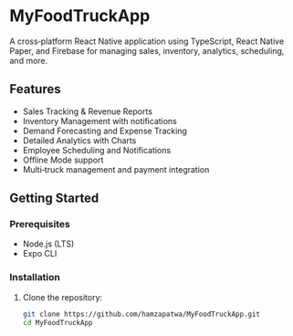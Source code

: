 # MyFoodTruckApp

A cross‑platform React Native application using TypeScript, React Native Paper, and Firebase for managing sales, inventory, analytics, scheduling, and more.

## Features
- Sales Tracking & Revenue Reports
- Inventory Management with notifications
- Demand Forecasting and Expense Tracking
- Detailed Analytics with Charts
- Employee Scheduling and Notifications
- Offline Mode support
- Multi‑truck management and payment integration

## Getting Started

### Prerequisites
- Node.js (LTS)
- Expo CLI

### Installation
1. Clone the repository:
   ```bash
   git clone https://github.com/hamzapatwa/MyFoodTruckApp.git
   cd MyFoodTruckApp

